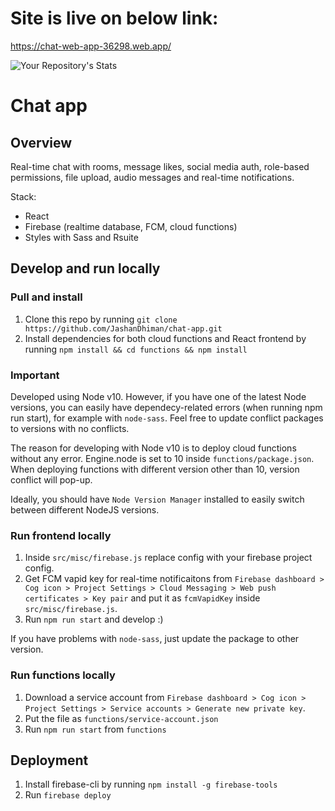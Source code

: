 # Site is live on below link:
https://chat-web-app-36298.web.app/

![Your Repository's Stats](https://github-readme-stats.vercel.app/api?username=JashanDhiman&show_icons=true)

# Chat app

## Overview

Real-time chat with rooms, message likes, social media auth, role-based permissions,
file upload, audio messages and real-time notifications.

Stack:

- React
- Firebase (realtime database, FCM, cloud functions)
- Styles with Sass and Rsuite

## Develop and run locally

### Pull and install

1. Clone this repo by running `git clone https://github.com/JashanDhiman/chat-app.git`
2. Install dependencies for both cloud functions and React frontend by running `npm install && cd functions && npm install`

### Important

Developed using Node v10. However, if you have one of the latest Node
versions, you can easily have dependecy-related errors (when running npm run start),
for example with `node-sass`. Feel free to update conflict packages to versions with no conflicts.

The reason for developing with Node v10 is to deploy cloud functions without any
error. Engine.node is set to 10 inside `functions/package.json`. When deploying
functions with different version other than 10, version conflict will pop-up.

Ideally, you should have `Node Version Manager` installed to easily switch between
different NodeJS versions.

### Run frontend locally

1. Inside `src/misc/firebase.js` replace config with your firebase project config.
2. Get FCM vapid key for real-time notificaitons from `Firebase dashboard > Cog icon > Project Settings > Cloud Messaging > Web push certificates > Key pair`
   and put it as `fcmVapidKey` inside `src/misc/firebase.js`.
3. Run `npm run start` and develop :)

If you have problems with `node-sass`, just update the package to other version.

### Run functions locally

1. Download a service account from `Firebase dashboard > Cog icon > Project Settings > Service accounts > Generate new private key`.
2. Put the file as `functions/service-account.json`
3. Run `npm run start` from `functions`

## Deployment

1. Install firebase-cli by running `npm install -g firebase-tools`
2. Run `firebase deploy`
